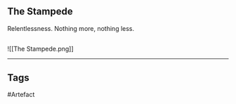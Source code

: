 ## The Stampede
Relentlessness. Nothing more, nothing less.
## 
![[The Stampede.png]]

---
## Tags
#Artefact